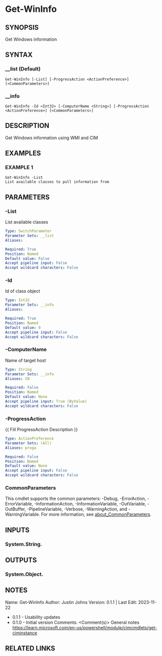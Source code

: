 # Get-WinInfo

## SYNOPSIS
Get Windows information

## SYNTAX

### __list (Default)
```
Get-WinInfo [-List] [-ProgressAction <ActionPreference>] [<CommonParameters>]
```

### __info
```
Get-WinInfo -Id <Int32> [-ComputerName <String>] [-ProgressAction <ActionPreference>] [<CommonParameters>]
```

## DESCRIPTION
Get Windows information using WMI and CIM

## EXAMPLES

### EXAMPLE 1
```
Get-WinInfo -List
List available classes to pull information from
```

## PARAMETERS

### -List
List available classes

```yaml
Type: SwitchParameter
Parameter Sets: __list
Aliases:

Required: True
Position: Named
Default value: False
Accept pipeline input: False
Accept wildcard characters: False
```

### -Id
Id of class object

```yaml
Type: Int32
Parameter Sets: __info
Aliases:

Required: True
Position: Named
Default value: 0
Accept pipeline input: False
Accept wildcard characters: False
```

### -ComputerName
Name of target host

```yaml
Type: String
Parameter Sets: __info
Aliases: CN

Required: False
Position: Named
Default value: None
Accept pipeline input: True (ByValue)
Accept wildcard characters: False
```

### -ProgressAction
{{ Fill ProgressAction Description }}

```yaml
Type: ActionPreference
Parameter Sets: (All)
Aliases: proga

Required: False
Position: Named
Default value: None
Accept pipeline input: False
Accept wildcard characters: False
```

### CommonParameters
This cmdlet supports the common parameters: -Debug, -ErrorAction, -ErrorVariable, -InformationAction, -InformationVariable, -OutVariable, -OutBuffer, -PipelineVariable, -Verbose, -WarningAction, and -WarningVariable. For more information, see [about_CommonParameters](http://go.microsoft.com/fwlink/?LinkID=113216).

## INPUTS

### System.String.
## OUTPUTS

### System.Object.
## NOTES
Name:     Get-WinInfo
Author:   Justin Johns
Version:  0.1.1 | Last Edit: 2023-11-22
- 0.1.1 - Usability updates
- 0.1.0 - Initial version
Comments: \<Comment(s)\>
General notes
https://learn.microsoft.com/en-us/powershell/module/cimcmdlets/get-ciminstance

## RELATED LINKS
